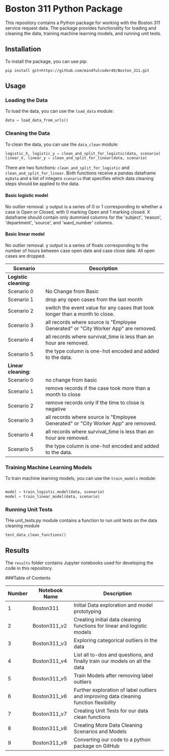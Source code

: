 # Boston 311 Python Package

This repository contains a Python package for working with the Boston 311 service request data. The package provides functionality for loading and cleaning the data, training machine learning models, and running unit tests.

## Installation

To install the package, you can use pip:

```
pip install git+https://github.com/mindfulcoder49/Boston_311.git
```

## Usage

### Loading the Data

To load the data, you can use the `load_data` module:

```python
data = load_data_from_urls()
```


### Cleaning the Data
To clean the data, you can use the `data_clean` module:

```python
logistic_X, logistic_y = clean_and_split_for_logistic(data, scenario)
linear_X, linear_y = clean_and_split_for_linear(data, scenario)
```

There are two functions: `clean_and_split_for_logistic` and `clean_and_split_for_linear`. Both functions receive a pandas dataframe `myData` and a list of integers `scenario` that specifies which data cleaning steps should be applied to the data.

#### Basic logistic model

No outlier removal. y output is a series of 0 or 1 corresponding to whether a case is Open or Closed, with 0 marking Open and 1 marking closed. X dataframe should contain only dummied columns for the 'subject', 'reason', 'department', 'source', and 'ward_number' columns.

#### Basic linear model

No outlier removal. y output is a series of floats corresponding to the number of hours between case open date and case close date. All open cases are dropped. 


| Scenario | Description |
| --- | --- |
| **Logistic cleaning:** |  |
| Scenario 0 | No Change from Basic |
| Scenario 1 | drop any open cases from the last month |
| Scenario 2 | switch the event value for any cases that took longer than a month to close. |
| Scenario 3 | all records where source is "Employee Generated" or "City Worker App" are removed. |
| Scenario 4 | all records where survival_time is less than an hour are removed. |
| Scenario 5 | the type column is one-hot encoded and added to the data. |
| **Linear cleaning:** |  |
| Scenario 0 | no change from basic |
| Scenario 1 | remove records if the case took more than a month to close |
| Scenario 2 | remove records only if the time to close is negative |
| Scenario 3 | all records where source is "Employee Generated" or "City Worker App" are removed. |
| Scenario 4 | all records where survival_time is less than an hour are removed. |
| Scenario 5 | the type column is one-hot encoded and added to the data. |


### Training Machine Learning Models

To train machine learning models, you can use the `train_models` module:

```python

model = train_logistic_model(data, scenario)
model = train_linear_model(data, scenario)
```

### Running Unit Tests

THe unit_tests.py module contains a function to run unit tests on the data cleaning module

```python
test_data_clean_functions() 
```

## Results

The `results` folder contains Jupyter notebooks used for developing the code in this repository.

###Table of Contents

| Number | Notebook Name | Description |
| ------ | ------------- | ----------- |
| 1 | Boston311 | Initial Data exploration and model prototyping |
| 2 | Boston311_v2 | Creating initial data cleaning functions for linear and logistic models |
| 3 | Boston311_v3 | Exploring categorical outliers in the data |
| 4 | Boston311_v4 | List all to-dos and questions, and finally train our models on all the data |
| 5 | Boston311_v5 | Train Models after removing label outliers |
| 6 | Boston311_v6 | Further exploration of label outliers and improving data cleaning function flexibility |
| 7 | Boston311_v7 | Creating Unit Tests for our data clean functions |
| 8 | Boston311_v8 | Creating More Data Cleaning Scenarios and Models |
| 9 | Boston311_v9 | Converting our code to a python package on GitHub |
